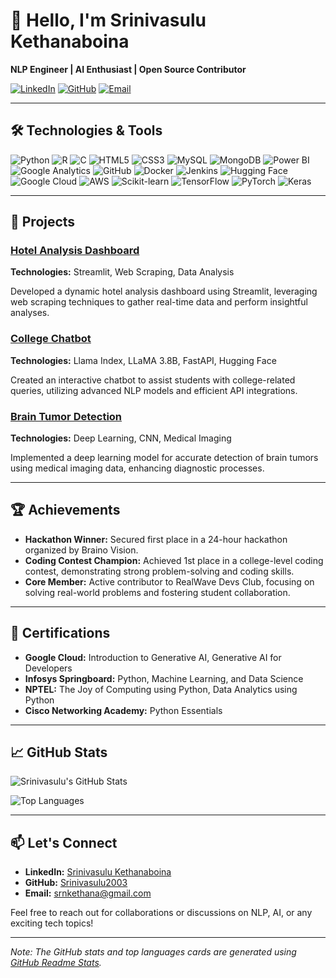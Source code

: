 # 👋 Hello, I'm Srinivasulu Kethanaboina

**NLP Engineer | AI Enthusiast | Open Source Contributor**

[![LinkedIn](https://img.shields.io/badge/LinkedIn-Connect-blue)](https://linkedin.com/in/srinivasulu-kethanaboina-1a3452274/)
[![GitHub](https://img.shields.io/badge/GitHub-Follow-black)](https://github.com/Srinivasulu2003)
[![Email](https://img.shields.io/badge/Email-Contact-red)](mailto:srnkethana@gmail.com)

---

## 🛠️ Technologies & Tools

![Python](https://img.shields.io/badge/Python-3776AB?style=flat&logo=python&logoColor=white)
![R](https://img.shields.io/badge/R-276DC3?style=flat&logo=r&logoColor=white)
![C](https://img.shields.io/badge/C-A8B9CC?style=flat&logo=c&logoColor=white)
![HTML5](https://img.shields.io/badge/HTML5-E34F26?style=flat&logo=html5&logoColor=white)
![CSS3](https://img.shields.io/badge/CSS3-1572B6?style=flat&logo=css3&logoColor=white)
![MySQL](https://img.shields.io/badge/MySQL-4479A1?style=flat&logo=mysql&logoColor=white)
![MongoDB](https://img.shields.io/badge/MongoDB-47A248?style=flat&logo=mongodb&logoColor=white)
![Power BI](https://img.shields.io/badge/Power_BI-F2C811?style=flat&logo=power-bi&logoColor=black)
![Google Analytics](https://img.shields.io/badge/Google_Analytics-E37400?style=flat&logo=google-analytics&logoColor=white)
![GitHub](https://img.shields.io/badge/GitHub-181717?style=flat&logo=github&logoColor=white)
![Docker](https://img.shields.io/badge/Docker-2496ED?style=flat&logo=docker&logoColor=white)
![Jenkins](https://img.shields.io/badge/Jenkins-D24939?style=flat&logo=jenkins&logoColor=white)
![Hugging Face](https://img.shields.io/badge/Hugging_Face-FFAA00?style=flat&logo=hugging-face&logoColor=white)
![Google Cloud](https://img.shields.io/badge/Google_Cloud-4285F4?style=flat&logo=google-cloud&logoColor=white)
![AWS](https://img.shields.io/badge/AWS-232F3E?style=flat&logo=amazon-aws&logoColor=white)
![Scikit-learn](https://img.shields.io/badge/Scikit--learn-F7931E?style=flat&logo=scikit-learn&logoColor=white)
![TensorFlow](https://img.shields.io/badge/TensorFlow-FF6F00?style=flat&logo=tensorflow&logoColor=white)
![PyTorch](https://img.shields.io/badge/PyTorch-EE4C2C?style=flat&logo=pytorch&logoColor=white)
![Keras](https://img.shields.io/badge/Keras-D00000?style=flat&logo=keras&logoColor=white)

---

## 🚀 Projects

### [Hotel Analysis Dashboard](https://github.com/Srinivasulu2003/Hotel-Analysis-Dashboard)
**Technologies:** Streamlit, Web Scraping, Data Analysis

Developed a dynamic hotel analysis dashboard using Streamlit, leveraging web scraping techniques to gather real-time data and perform insightful analyses.

### [College Chatbot](https://github.com/Srinivasulu2003/College-Chatbot)
**Technologies:** Llama Index, LLaMA 3.8B, FastAPI, Hugging Face

Created an interactive chatbot to assist students with college-related queries, utilizing advanced NLP models and efficient API integrations.

### [Brain Tumor Detection](https://github.com/Srinivasulu2003/Brain-Tumor-Detection)
**Technologies:** Deep Learning, CNN, Medical Imaging

Implemented a deep learning model for accurate detection of brain tumors using medical imaging data, enhancing diagnostic processes.

---

## 🏆 Achievements

- **Hackathon Winner:** Secured first place in a 24-hour hackathon organized by Braino Vision.
- **Coding Contest Champion:** Achieved 1st place in a college-level coding contest, demonstrating strong problem-solving and coding skills.
- **Core Member:** Active contributor to RealWave Devs Club, focusing on solving real-world problems and fostering student collaboration.

---

## 📜 Certifications

- **Google Cloud:** Introduction to Generative AI, Generative AI for Developers
- **Infosys Springboard:** Python, Machine Learning, and Data Science
- **NPTEL:** The Joy of Computing using Python, Data Analytics using Python
- **Cisco Networking Academy:** Python Essentials

---

## 📈 GitHub Stats

![Srinivasulu's GitHub Stats](https://github-readme-stats.vercel.app/api?username=Srinivasulu2003&show_icons=true&theme=radical)

![Top Languages](https://github-readme-stats.vercel.app/api/top-langs/?username=Srinivasulu2003&layout=compact&theme=radical)

---

## 📫 Let's Connect

- **LinkedIn:** [Srinivasulu Kethanaboina](https://linkedin.com/in/srinivasulu-kethanaboina-1a3452274/)
- **GitHub:** [Srinivasulu2003](https://github.com/Srinivasulu2003)
- **Email:** [srnkethana@gmail.com](mailto:srnkethana@gmail.com)

Feel free to reach out for collaborations or discussions on NLP, AI, or any exciting tech topics!

---

*Note: The GitHub stats and top languages cards are generated using [GitHub Readme Stats](https://github.com/anuraghazra/github-readme-stats).*

